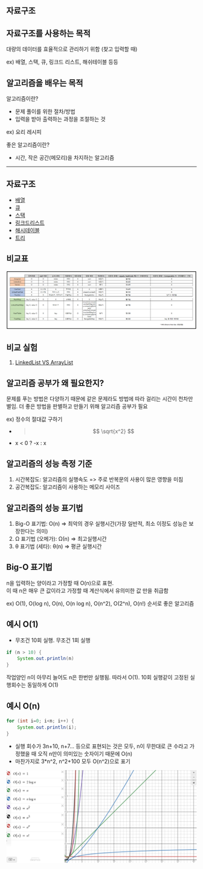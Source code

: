 자료구조
-

자료구조를 사용하는 목적
-
대량의 데이터를 효율적으로 관리하기 위함 (찾고 입력할 때)

ex) 배열, 스택, 큐, 링크드 리스트, 해쉬테이블 등등

알고리즘을 배우는 목적
-
알고리즘이란?
   - 문제 풀이를 위한 절차/방법 
   - 입력을 받아 출력하는 과정을 조절하는 것

ex) 요리 레시피

좋은 알고리즘이란?  
   - 시간, 작은 공간(메모리)을 차지하는 알고리즘
---

자료구조
-
* [배열](./src/com/array/array.md "배열")
* [큐](./src/com/queue/queue.md "큐")
* [스택](./src/com/stack/stack.md "스택")
* [링크드리스트](./src/com/linkedlist/LinkedList.md "링크드리스트")
* [해시테이블](./src/com/hashtable/HashTable.md "해시테이블")
* [트리](./src/com/tree/tree.md "트리")

비교표
-
![비교표](./자료형%20비교표.png "비교표")



비교 실험
-
1. [LinkedList VS ArrayList](./src/com/speedTest/ListSpeedTest.md "LinkedList VS ArrayList")


알고리즘 공부가 왜 필요한지?
-
문제를 푸는 방법은 다양하기 때문에 같은 문제라도 방법에 따라 걸리는 시간이 천차만별임. 더 좋은 방법을 판별하고 만들기 위해 알고리즘 공부가 필요

ex) 정수의 절대값 구하기 
* >$$
  >\sqrt{x^2}
  >$$ 
* x < 0 ? -x : x


알고리즘의 성능 측정 기준
-
1. 시간복잡도: 알고리즘의 실행속도 => 주로 반복문의 사용이 많은 영향을 미침
2. 공간복잡도: 알고리즘이 사용하는 메모리 사이즈

알고리즘의 성능 표기법
-
1. Big-O 표기법: O(n) => 최악의 경우 실행시간(가장 일반적, 최소 이정도 성능은 보장한다는 의미)
2. Ω 표기법 (오메가): Ω(n) => 최고실행시간
3. θ 표기법 (세타): θ(n) => 평균 실행시간

Big-O 표기법
-
n을 입력하는 양이라고 가정할 때 O(n)으로 표현.  
이 때 n은 매우 큰 값이라고 가정할 때 계산식에서 유의미한 값 만을 취급함

ex)
O(1), O(log n), O(n), O(n log n), O(n^2), O(2^n), O(n!) 순서로 좋은 알고리즘

예시 O(1)
-
* 무조건 10회 실행. 무조건 1회 실행
```java
if (n > 10) {
    System.out.println(n)
}
```
작업양인 n이 아무리 늘어도 n은 한번만 실행됨. 따라서 O(1). 10회 실행같이 고정된 실행회수는 동일하게 O(1)


예시 O(n)
-
```java
for (int i=0; i<n; i++) {
    System.out.println(i);
}
```
* 실행 회수가 3n+10, n+7... 등으로 표현되는 것은 모두, n이 무한대로 큰 수라고 가정했을 때 오직 n만이 의미있는 숫자이기 때문에 O(n)  
* 마찬가지로 3*n^2, n^2+100 모두 O(n^2)으로 표기

![시간복잡도 그래프](./algorithm_timeComplexity.png)







 

